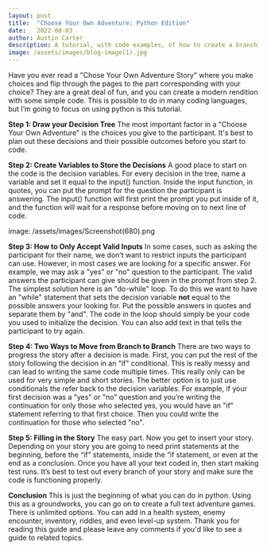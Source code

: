 ```yaml
---
layout: post
title:  "Choose Your Own Adventure: Python Edition"
date:   2022-08-03
author: Austin Carter
description: A tutorial, with code examples, of how to create a branching paths story in python.
image: /assets/images/blog-image(1).jpg
---
```


Have you ever read a "Chose Your Own Adventure Story" where you make choices and flip through the pages to the part corresponding with your choice? They are a great deal of fun, and you can create a modern rendition with some simple code. This is possible to do in many coding languages, but I’m going to focus on using python is this tutorial. 

**Step 1: Draw your Decision Tree**
  The most important factor in a "Choose Your Own Adventure" is the choices you give to the participant. It's best to plan out these decisions and their possible outcomes before you start to code. 
  
**Step 2: Create Variables to Store the Decisions**
  A good place to start on the code is the decision variables. For every decision in the tree, name a variable and set it equal to the input() function. Inside the input function, in quotes, you can put the prompt for the question the participant is answering. The input() function will first print the prompt you put inside of it, and the function will wait for a response before moving on to next line of code.
 
image: /assets/images/Screenshot(680).png

**Step 3: How to Only Accept Valid Inputs**
  In some cases, such as asking the participant for their name, we don’t want to restrict inputs the participant can use. However, in most cases we are looking for a specific answer. For example, we may ask a "yes" or "no" question to the participant. The valid answers the participant can give should be given in the prompt from step 2. The simplest solution here is an "do-while" loop. To do this we want to have an "while" statement that sets the decision variable **not** equal to the possible answers your looking for. Put the possible answers in quotes and separate them by "and". The code in the loop should simply be your code you used to initialize the decision. You can also add text in that tells the participant to try again.  
  
**Step 4: Two Ways to Move from Branch to Branch**
  There are two ways to progress the story after a decision is made. First, you can put the rest of the story following the decision in an "if" conditional. This is really messy and can lead to writing the same code multiple times. This really only can be used for very simple and short stories. The better option is to just use conditionals the refer back to the decision variables. For example, if your first decision was a "yes" or "no" question and you’re writing the continuation for only those who selected yes, you would have an "if" statement referring to that first choice. Then you could write the continuation for those who selected "no".

**Step 5: Filling in the Story**
  The easy part. Now you get to insert your story. Depending on your story you are going to need print statements at the beginning, before the “if” statements, inside the “if statement, or even at the end as a conclusion. Once you have all your text coded in, then start making test runs. It’s best to test out every branch of your story and make sure the code is functioning properly.

**Conclusion**
  This is just the beginning of what you can do in python. Using this as a groundworks, you can go on to create a full text adventure games. There is unlimited options. You can add in a health system, enemy encounter, inventory, riddles, and even level-up system. Thank you for reading this guide and please leave any comments if you'd like to see a guide to related topics.  
  
  

